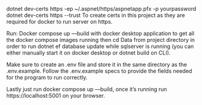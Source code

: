 dotnet dev-certs https -ep ~/.aspnet/https/aspnetapp.pfx -p yourpassword
dotnet dev-certs https --trust
 To create certs in this project as they are required for docker to run server on https.

Run: Docker compose up —build with docker desktop application to get all the docker compose images running then cd Data from project directory in order to run dotnet ef database update while sqlserver is running (you can either manually start it on docker desktop or dotnet build on CLI).

Make sure to create an .env file and store it in the same directory as the .env.example. Follow the .env.example specs to provide the fields needed for the program to run correctly. 

Lastly just run docker compose up —build, once it’s running run https://localhost:5001 on your browser.
